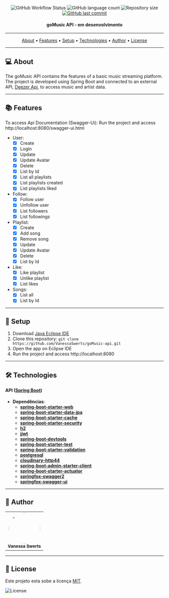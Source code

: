 <p align="center">
  <img alt="GitHub Workflow Status" src="https://img.shields.io/github/workflow/status/vanessaswerts/goMusic-api/goMusicTests">
  
  <img alt="GitHub language count" src="https://img.shields.io/github/languages/count/vanessaswerts/goMusic-api">

  <img alt="Repository size" src="https://img.shields.io/github/repo-size/vanessaswerts/goMusic-api">
  
  <a href="https://github.com/vanessaswerts/goMusic-api/commits/master">
    <img alt="GitHub last commit" src="https://img.shields.io/github/last-commit/vanessaswerts/goMusic-api">
  </a>
</p>

<h4 align="center"> 
	goMusic API - em desenvolvimento 
</h4>

---

<p align="center">
 <a href="#-about">About</a> •
 <a href="#-features">Features</a> • 
 <a href="#-setup">Setup</a> • 
 <a href="#-technologies">Technologies</a> • 
 <a href="#-author">Author</a> • 
 <a href="#user-content--license">License</a>
</p>

---

## 💻 About 

 The goMusic API contains the features of a basic music streaming platform. The project is developed using Spring Boot and connected to an external API, [Deezer Api](https://developers.deezer.com/api), to access music and artist data.

---

## 📚 Features
	
To access Api Documentation (Swagger-Ui): Run the project and access http://localhost:8080/swagger-ui.html

  - User:
	  - [x] Create 
	  - [x] Login
	  - [x] Update
	  - [x] Update Avatar
	  - [x] Delete
	  - [x] List by Id
	  - [x] List all playlists
	  - [x] List playlists created
	  - [x] List playlists liked	  
  
  - Follow:
	  - [x] Follow user 
	  - [x] Unfollow user
	  - [x] List followers
	  - [x] List followings
 
 - Playlist:
	  - [x] Create 
	  - [x] Add song
	  - [x] Remove song  
	  - [x] Update
	  - [x] Update Avatar
	  - [x] Delete
	  - [x] List by Id 
 
 -  Like:
	  - [x] Like playlist 
	  - [x] Unlike playlist
	  - [x] List likes
 
 -  Songs:
	  - [x] List all 
	  - [x] List by Id

---

## 🚀 Setup

1. Download [Java Eclipse IDE](https://www.eclipse.org/downloads/)
2. Clone this repository: ``git clone https://github.com/VanessaSwerts/goMusic-api.git``
3. Open the app on Eclipse IDE
5. Run the project and access http://localhost:8080

---

## 🛠 Technologies

#### **API**  ([Spring Boot](https://spring.io/projects/spring-boot))

- **Dependências**:
  -   **[spring-boot-starter-web](https://mvnrepository.com/artifact/org.springframework.boot/spring-boot-starter-web)**
  -   **[spring-boot-starter-data-jpa](https://mvnrepository.com/artifact/org.springframework.boot/spring-boot-starter-data-jpa)**
  -   **[spring-boot-starter-cache](https://mvnrepository.com/artifact/org.springframework.boot/spring-boot-starter-cache)**
  -   **[spring-boot-starter-security](https://mvnrepository.com/artifact/org.springframework.boot/spring-boot-starter-security)**
  -   **[h2](https://mvnrepository.com/artifact/com.h2database/h2)**
  -   **[jjwt](https://mvnrepository.com/artifact/io.jsonwebtoken/jjwt)**
  -   **[spring-boot-devtools](https://mvnrepository.com/artifact/org.springframework.boot/spring-boot-devtools)**
  -   **[spring-boot-starter-test](https://mvnrepository.com/artifact/org.springframework.boot/spring-boot-starter-test)**
  -   **[spring-boot-starter-validation](https://mvnrepository.com/artifact/org.springframework.boot/spring-boot-starter-validation)**
  -   **[postgresql](https://mvnrepository.com/artifact/org.postgresql/postgresql)**
  -   **[cloudinary-http44](https://mvnrepository.com/artifact/com.cloudinary/cloudinary-http44)**
  -   **[spring-boot-admin-starter-client](https://mvnrepository.com/artifact/de.codecentric/spring-boot-admin-starter-client)**
  -   **[spring-boot-starter-actuator](https://mvnrepository.com/artifact/org.springframework.boot/spring-boot-starter-actuator)**
  -   **[springfox-swagger2](https://mvnrepository.com/artifact/io.springfox/springfox-swagger2)**
  -   **[springfox-swagger-ui](https://mvnrepository.com/artifact/io.springfox/springfox-swagger-ui)**

---

## 🦸 Author

<table>
  <tr>   
    <td align="center"><a href="https://github.com/vanessaSwerts/"><img style="border-radius: 50%;" src="https://avatars2.githubusercontent.com/u/57146734?v=4" width="100px;" alt=""/><br /><sub><b>Vanessa Swerts</b></sub></a></td>  
  </tr>
</table>

---

## 📝 License

Este projeto esta sobe a licença [MIT](./LICENSE).

   <img alt="License" src="https://img.shields.io/badge/license-MIT-brightgreen">  

